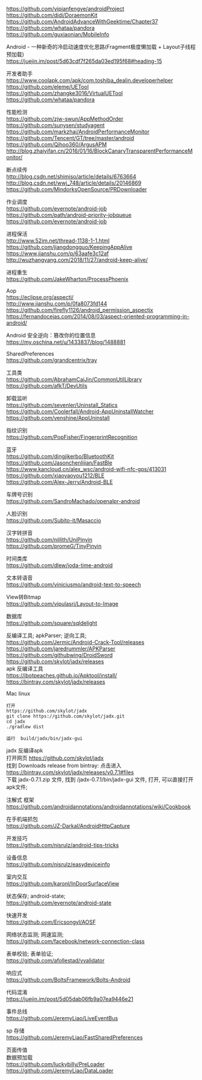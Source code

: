 https://github.com/yipianfengye/androidProject  
https://github.com/didi/DoraemonKit  
https://github.com/AndroidAdvanceWithGeektime/Chapter37  
https://github.com/whataa/pandora  
https://github.com/guxiaonian/MobileInfo  

Android - 一种新奇的冷启动速度优化思路(Fragment极度懒加载 + Layout子线程预加载)  
https://juejin.im/post/5d63cdf7f265da03ed195f68#heading-15  

开发者助手  
https://www.coolapk.com/apk/com.toshiba_dealin.developerhelper  
https://github.com/eleme/UETool  
https://github.com/zhangke3016/VirtualUETool  
https://github.com/whataa/pandora  


性能检测  
https://github.com/zjw-swun/AppMethodOrder   
https://github.com/sunysen/studyagent  
https://github.com/markzhai/AndroidPerformanceMonitor  
https://github.com/Tencent/GT/tree/master/android  
https://github.com/Qihoo360/ArgusAPM  
http://blog.zhaiyifan.cn/2016/01/16/BlockCanaryTransparentPerformanceMonitor/  


断点续传  
http://blog.csdn.net/shimiso/article/details/6763664  
http://blog.csdn.net/wwj_748/article/details/20146869  
https://github.com/MindorksOpenSource/PRDownloader  

作业调度  
https://github.com/evernote/android-job  
https://github.com/path/android-priority-jobqueue 
https://github.com/evernote/android-job  

进程保活  
http://www.52im.net/thread-1138-1-1.html    
https://github.com/jiangdongguo/KeepingAppAlive  
https://www.jianshu.com/p/63aafe3c12af  
http://wuzhangyang.com/2018/11/27/android-keep-alive/  


进程重生  
https://github.com/JakeWharton/ProcessPhoenix  

Aop  
https://eclipse.org/aspectj/  
http://www.jianshu.com/p/0fa8073fd144  
https://github.com/firefly1126/android_permission_aspectjx  
https://fernandocejas.com/2014/08/03/aspect-oriented-programming-in-android/  

Android 安全逆向：篡改你的位置信息  
https://my.oschina.net/u/1433837/blog/1488881  

SharedPreferences  
https://github.com/grandcentrix/tray    

工具类  
https://github.com/AbrahamCaiJin/CommonUtilLibrary  
https://github.com/afkT/DevUtils  

卸载监听  
https://github.com/sevenler/Uninstall_Statics  
https://github.com/Coolerfall/Android-AppUninstallWatcher  
https://github.com/venshine/AppUninstall  


指纹识别  
https://github.com/PopFisher/FingerprintRecognition  

蓝牙  
https://github.com/dingjikerbo/BluetoothKit  
https://github.com/Jasonchenlijian/FastBle  
https://www.kancloud.cn/alex_wsc/android-wifi-nfc-gps/413031  
https://github.com/xiaoyaoyou1212/BLE  
https://github.com/Alex-Jerry/Android-BLE  


车牌号识别  
https://github.com/SandroMachado/openalpr-android  

人脸识别  
https://github.com/Subito-it/Masaccio  

汉字转拼音  
https://github.com/nillith/UniPinyin  
https://github.com/promeG/TinyPinyin  

时间类库  
https://github.com/dlew/joda-time-android  

文本转语音  
https://github.com/viniciusmo/android-text-to-speech


View转Bitmap  
https://github.com/vipulasri/Layout-to-Image  


数据库  
https://github.com/square/sqldelight

反编译工具;  apkParser;  逆向工具;  
https://github.com/Jermic/Android-Crack-Tool/releases  
https://github.com/jaredrummler/APKParser  
https://github.com/githubwing/DroidSword  
https://github.com/skylot/jadx/releases  
apk 反编译工具  
https://ibotpeaches.github.io/Apktool/install/  
https://bintray.com/skylot/jadx/releases

Mac linux  
```
打开  
https://github.com/skylot/jadx  
git clone https://github.com/skylot/jadx.git
cd jadx
./gradlew dist

运行  build/jadx/bin/jadx-gui    
```  
jadx 反编译apk  
打开网页  https://github.com/skylot/jadx  
找到 Downloads  release from bintray:  点击进入 https://bintray.com/skylot/jadx/releases/v0.7.1#files  
下载  jadx-0.7.1.zip 文件,  找到  /jadx-0.7.1/bin/jadx-gui   文件, 打开, 可以直接打开apk文件;  


注解式 框架  
https://github.com/androidannotations/androidannotations/wiki/Cookbook  

在手机端抓包  
https://github.com/JZ-Darkal/AndroidHttpCapture    

开发技巧  
https://github.com/nisrulz/android-tips-tricks  

设备信息  
https://github.com/nisrulz/easydeviceinfo  


室内交互  
https://github.com/karonl/InDoorSurfaceView  

状态保存;  android-state;  
https://github.com/evernote/android-state  

快速开发  
https://github.com/Ericsongyl/AOSF  


网络状态监测;  网速监测;  
https://github.com/facebook/network-connection-class  

表单校验;  表单验证;  
https://github.com/afollestad/vvalidator  


响应式  
https://github.com/BoltsFramework/Bolts-Android  

代码混淆  
https://juejin.im/post/5d05dab06fb9a07ea9446e21  

事件总线  
https://github.com/JeremyLiao/LiveEventBus  

sp 存储  
https://github.com/JeremyLiao/FastSharedPreferences  

页面传值  
数据预加载  
https://github.com/luckybilly/PreLoader  
https://github.com/JeremyLiao/DataLoader  

